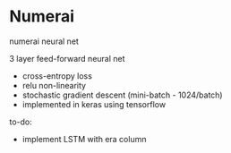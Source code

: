 # Numerai
numerai neural net

3 layer feed-forward neural net
- cross-entropy loss
- relu non-linearity
- stochastic gradient descent (mini-batch - 1024/batch)
- implemented in keras using tensorflow

to-do:
- implement LSTM with era column
